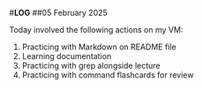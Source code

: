 #__LOG__
##05 February 2025

Today involved the following actions on my VM:
1. Practicing with Markdown on README file
2. Learning documentation
3. Practicing with grep alongside lecture
4. Practicing with command flashcards for review
